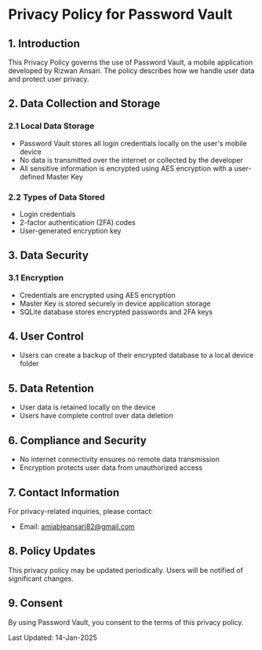 # Privacy Policy for Password Vault

## 1. Introduction
This Privacy Policy governs the use of Password Vault, a mobile application developed by Rizwan Ansari. The policy describes how we handle user data and protect user privacy.

## 2. Data Collection and Storage
### 2.1 Local Data Storage
- Password Vault stores all login credentials locally on the user's mobile device
- No data is transmitted over the internet or collected by the developer
- All sensitive information is encrypted using AES encryption with a user-defined Master Key

### 2.2 Types of Data Stored
- Login credentials
- 2-factor authentication (2FA) codes
- User-generated encryption key

## 3. Data Security
### 3.1 Encryption
- Credentials are encrypted using AES encryption
- Master Key is stored securely in device application storage
- SQLite database stores encrypted passwords and 2FA keys

## 4. User Control
- Users can create a backup of their encrypted database to a local device folder

## 5. Data Retention
- User data is retained locally on the device
- Users have complete control over data deletion

## 6. Compliance and Security
- No internet connectivity ensures no remote data transmission
- Encryption protects user data from unauthorized access

## 7. Contact Information
For privacy-related inquiries, please contact:
- Email: amiableansari82@gmail.com

## 8. Policy Updates
This privacy policy may be updated periodically. Users will be notified of significant changes.

## 9. Consent
By using Password Vault, you consent to the terms of this privacy policy.

Last Updated: 14-Jan-2025
